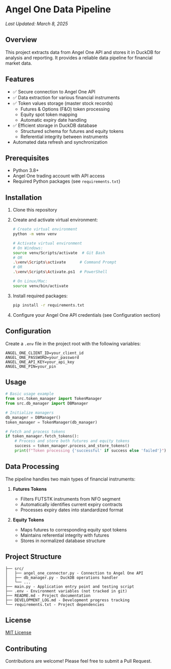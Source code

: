 # Angel One Data Pipeline

_Last Updated: March 8, 2025_

## Overview

This project extracts data from Angel One API and stores it in DuckDB for analysis and reporting. It provides a reliable data pipeline for financial market data.

## Features

- ✅ Secure connection to Angel One API
- ✅ Data extraction for various financial instruments
- ✅ Token values storage (master stock records)
  - Futures & Options (F&O) token processing
  - Equity spot token mapping
  - Automatic expiry date handling
- ✅ Efficient storage in DuckDB database
  - Structured schema for futures and equity tokens
  - Referential integrity between instruments
- Automated data refresh and synchronization

## Prerequisites

- Python 3.8+
- Angel One trading account with API access
- Required Python packages (see `requirements.txt`)

## Installation

1. Clone this repository
2. Create and activate virtual environment:

   ```bash
   # Create virtual environment
   python -m venv venv

   # Activate virtual environment
   # On Windows:
   source venv/Scripts/activate  # Git Bash
   # OR
   .\venv\Scripts\activate      # Command Prompt
   # OR
   .\venv\Scripts\Activate.ps1  # PowerShell

   # On Linux/Mac:
   source venv/bin/activate
   ```

3. Install required packages:

   ```bash
   pip install -r requirements.txt
   ```

4. Configure your Angel One API credentials (see Configuration section)

## Configuration

Create a `.env` file in the project root with the following variables:

```
ANGEL_ONE_CLIENT_ID=your_client_id
ANGEL_ONE_PASSWORD=your_password
ANGEL_ONE_API_KEY=your_api_key
ANGEL_ONE_PIN=your_pin
```

## Usage

```python
# Basic usage example
from src.token_manager import TokenManager
from src.db_manager import DBManager

# Initialize managers
db_manager = DBManager()
token_manager = TokenManager(db_manager)

# Fetch and process tokens
if token_manager.fetch_tokens():
    # Process and store both futures and equity tokens
    success = token_manager.process_and_store_tokens()
    print(f"Token processing {'successful' if success else 'failed'}")
```

## Data Processing

The pipeline handles two main types of financial instruments:

1. **Futures Tokens**
   - Filters FUTSTK instruments from NFO segment
   - Automatically identifies current expiry contracts
   - Processes expiry dates into standardized format

2. **Equity Tokens**
   - Maps futures to corresponding equity spot tokens
   - Maintains referential integrity with futures
   - Stores in normalized database structure

## Project Structure

```
├── src/
│   ├── angel_one_connector.py - Connection to Angel One API
│   ├── db_manager.py - DuckDB operations handler
│   └── ...
├── main.py - Application entry point and testing script
├── .env - Environment variables (not tracked in git)
├── README.md - Project documentation
├── DEVELOPMENT_LOG.md - Development progress tracking
└── requirements.txt - Project dependencies
```

## License

[MIT License](LICENSE)

## Contributing

Contributions are welcome! Please feel free to submit a Pull Request.
